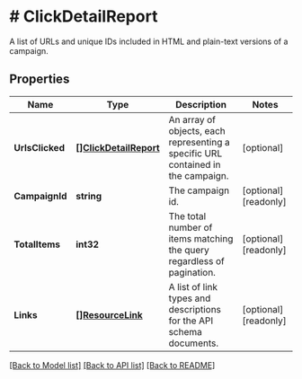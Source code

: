 # # ClickDetailReport
A list of URLs and unique IDs included in HTML and plain-text versions of a campaign.

## Properties 


Name | Type | Description | Notes
------------ | ------------- | ------------- | -------------
**UrlsClicked**| [**[]ClickDetailReport**](ClickDetailReport.md) | An array of objects, each representing a specific URL contained in the campaign.  | [optional]
**CampaignId**| **string** | The campaign id.  | [optional] [readonly]
**TotalItems**| **int32** | The total number of items matching the query regardless of pagination.  | [optional] [readonly]
**Links**| [**[]ResourceLink**](ResourceLink.md) | A list of link types and descriptions for the API schema documents.  | [optional] [readonly]


[[Back to Model list]](../../README.md#models) [[Back to API list]](../../README.md#endpoints) [[Back to README]](../../README.md)

